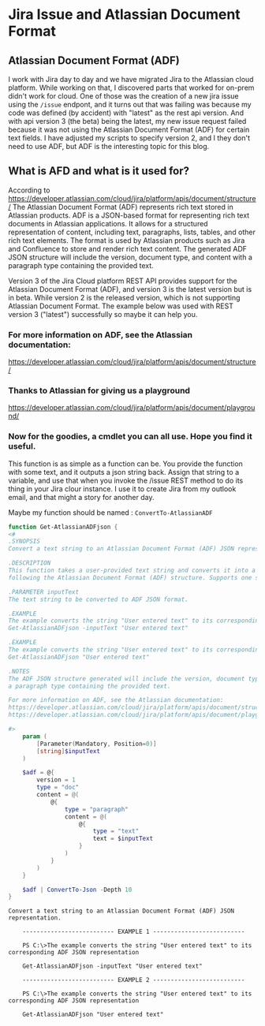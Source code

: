 # Jira Issue and Atlassian Document Format

## Atlassian Document Format (ADF)

I work with Jira day to day and we have migrated Jira to the Atlassian cloud platform. While working on that, I discovered parts that worked for on-prem didn't work for cloud. One of those was the creation of a new jira issue using the `/issue` endpont, and it turns out that was failing was because my code was defined (by accident) with "latest" as the rest api version. And with api version 3 (the beta) being the latest, my new issue request failed because it was not using the Atlassian Document Format (ADF) for certain text fields. I have adjusted my scripts to specify version 2, and I they don't need to use ADF, but ADF is the interesting topic for this blog.

## What is AFD and what is it used for?

According to https://developer.atlassian.com/cloud/jira/platform/apis/document/structure/
The Atlassian Document Format (ADF) represents rich text stored in Atlassian products. ADF is a JSON-based format for representing rich text documents in Atlassian applications.
It allows for a structured representation of content, including text, paragraphs, lists, tables, and other rich text elements. The format is used by Atlassian products such as Jira
and Confluence to store and render rich text content. The generated ADF JSON structure will include the version, document type, and content with a paragraph type containing the provided text.

Version 3 of the Jira Cloud platform REST API provides support for the Atlassian Document Format (ADF), and version 3 is the latest version but is in beta. While version 2 is the released version, which is not supporting Atlassian Document Format.
The example below was used with REST version 3 ("latest") successfully so maybe it can help you.

### For more information on ADF, see the Atlassian documentation:

https://developer.atlassian.com/cloud/jira/platform/apis/document/structure/

### Thanks to Atlassian for giving us a playground

https://developer.atlassian.com/cloud/jira/platform/apis/document/playground/

### Now for the goodies, a cmdlet you can all use. Hope you find it useful.

This function is as simple as a function can be. You provide the function with some text, and it outputs a json string back.
Assign that string to a variable, and use that when you invoke the /issue REST method to do its thing in your Jira clour instance.
I use it to create Jira from my outlook email, and that might a story for another day.

Maybe my function should be named : `ConvertTo-AtlassianADF`

```powershell
function Get-AtlassianADFjson {
<#
.SYNOPSIS
Convert a text string to an Atlassian Document Format (ADF) JSON representation.

.DESCRIPTION
This function takes a user-provided text string and converts it into a JSON representation
following the Atlassian Document Format (ADF) structure. Supports one string as its a simple function.

.PARAMETER inputText
The text string to be converted to ADF JSON format.

.EXAMPLE
The example converts the string "User entered text" to its corresponding ADF JSON representation
Get-AtlassianADFjson -inputText "User entered text"

.EXAMPLE
The example converts the string "User entered text" to its corresponding ADF JSON representation
Get-AtlassianADFjson "User entered text"

.NOTES
The ADF JSON structure generated will include the version, document type, and content with
a paragraph type containing the provided text.

For more information on ADF, see the Atlassian documentation:
https://developer.atlassian.com/cloud/jira/platform/apis/document/structure/
https://developer.atlassian.com/cloud/jira/platform/apis/document/playground/

#>
    param (
        [Parameter(Mandatory, Position=0)]
        [string]$inputText
    )

    $adf = @{
        version = 1
        type = "doc"
        content = @(
            @{
                type = "paragraph"
                content = @(
                    @{
                        type = "text"
                        text = $inputText
                    }
                )
            }
        )
    }

    $adf | ConvertTo-Json -Depth 10
}
```

```
Convert a text string to an Atlassian Document Format (ADF) JSON representation.

    -------------------------- EXAMPLE 1 --------------------------

    PS C:\>The example converts the string "User entered text" to its corresponding ADF JSON representation

    Get-AtlassianADFjson -inputText "User entered text"

    -------------------------- EXAMPLE 2 --------------------------

    PS C:\>The example converts the string "User entered text" to its corresponding ADF JSON representation

    Get-AtlassianADFjson "User entered text"
```
